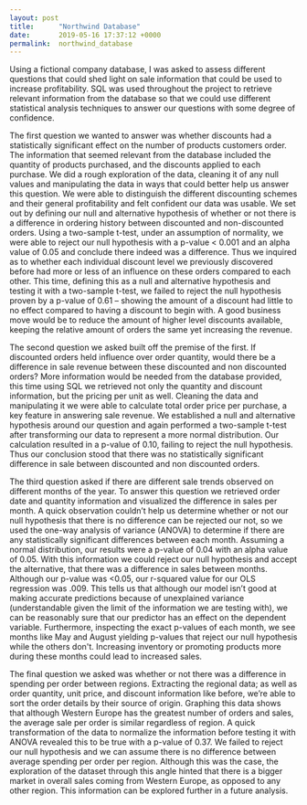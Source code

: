 ```yaml
---
layout: post
title:      "Northwind Database"
date:       2019-05-16 17:37:12 +0000
permalink:  northwind_database
---
```


Using a fictional company database, I was asked to assess different questions that could shed light on sale information that could be used to increase profitability. SQL was used throughout the project to retrieve relevant information from the database so that we could use different statistical analysis techniques to answer our questions with some degree of confidence.

The first question we wanted to answer was whether discounts had a statistically significant effect on the number of products customers order. The information that seemed relevant from the database included the quantity of products purchased, and the discounts applied to each purchase. We did a rough exploration of the data, cleaning it of any null values and manipulating the data in ways that could better help us answer this question. We were able to distinguish the different discounting schemes and their general profitability and felt confident our data was usable. We set out by defining our null and alternative hypothesis of whether or not there is a difference in ordering history between discounted and non-discounted orders. Using a two-sample t-test, under an assumption of normality, we were able to reject our null hypothesis with a p-value < 0.001 and an alpha value of 0.05 and conclude there indeed was a difference. Thus we inquired as to whether each individual discount level we previously discovered before had more or less of an influence on these orders compared to each other. This time, defining this as a null and alternative hypothesis and testing it with a two-sample t-test, we failed to reject the null hypothesis proven by a p-value of 0.61 – showing the amount of a discount had little to no effect compared to having a discount to begin with. A good business move would be to reduce the amount of higher level discounts available, keeping the relative amount of orders the same yet increasing the revenue.

The second question we asked built off the premise of the first. If discounted orders held influence over order quantity, would there be a difference in sale revenue between these discounted and non discounted orders? More information would be needed from the database provided, this time using SQL we retrieved not only the quantity and discount information, but the pricing per unit as well. Cleaning the data and manipulating it we were able to calculate total order price per purchase, a key feature in answering sale revenue. We established a null and alternative hypothesis around our question and again performed a two-sample t-test after transforming our data to represent a more normal distribution. Our calculation resulted in a p-value of 0.10, failing to reject the null hypothesis. Thus our conclusion stood that there was no statistically significant difference in sale between discounted and non discounted orders.

The third question asked if there are different sale trends observed on different months of the year. To answer this question we retrieved order date and quantity information and visualized the difference in sales per month. A quick observation couldn’t help us determine whether or not our null hypothesis that there is no difference can be rejected our not, so we used the one-way analysis of variance (ANOVA) to determine if there are any statistically significant differences between each month. Assuming a normal distribution, our results were a p-value of 0.04 with an alpha value of 0.05. With this information we could reject our null hypothesis and accept the alternative, that there was a difference in sales between months. Although our p-value was <0.05, our r-squared value for our OLS regression was .009. This tells us that although our model isn’t good at making accurate predictions because of unexplained variance (understandable given the limit of the information we are testing with), we can be reasonably sure that our predictor has an effect on the dependent variable. Furthermore, inspecting the exact p-values of each month, we see months like May and August yielding p-values that reject our null hypothesis while the others don't. Increasing inventory or promoting products more during these months could lead to increased sales.

The final question we asked was whether or not there was a difference in spending per order between regions. Extracting the regional data; as well as order quantity, unit price, and discount information like before, we’re able to sort the order details by their source of origin. Graphing this data shows that although Western Europe has the greatest number of orders and sales, the average sale per order is similar regardless of region. A quick transformation of the data to normalize the information before testing it with ANOVA revealed this to be true with a p-value of 0.37. We failed to reject our null hypothesis and we can assume there is no difference between average spending per order per region. Although this was the case, the exploration of the dataset through this angle hinted that there is a bigger market in overall sales coming from Western Europe, as opposed to any other region. This information can be explored further in a future analysis.


